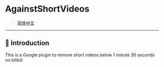 # AgainstShortVideos
>[简体中文](./docs/README-ZH.md)
---

## 📢 Introduction
This is a Google plugin to remove short videos below 1 minute 30 seconds on bilibili
